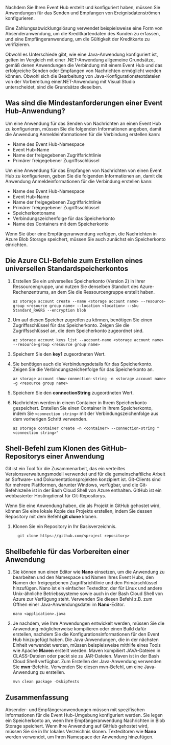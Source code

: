 Nachdem Sie Ihren Event Hub erstellt und konfiguriert haben, müssen Sie Anwendungen für das Senden und Empfangen von Ereignisdatenströmen konfigurieren.

Eine Zahlungsabwicklungslösung verwendet beispielsweise eine Form von Absenderanwendung, um die Kreditkartendaten des Kunden zu erfassen, und eine Empfängeranwendung, um die Gültigkeit der Kreditkarte zu verifizieren.

Obwohl es Unterschiede gibt, wie eine Java-Anwendung konfiguriert ist, gelten im Vergleich mit einer .NET-Anwendung allgemeine Grundsätze, gemäß denen Anwendungen die Verbindung mit einem Event Hub und das erfolgreiche Senden oder Empfangen von Nachrichten ermöglicht werden können. Obwohl sich die Bearbeitung von Java-Konfigurationstextdateien von der Vorbereitung einer.NET-Anwendung mit Visual Studio unterscheidet, sind die Grundsätze dieselben.

## <a name="what-are-the-minimum-event-hub-application-requirements"></a>Was sind die Mindestanforderungen einer Event Hub-Anwendung?

Um eine Anwendung für das Senden von Nachrichten an einen Event Hub zu konfigurieren, müssen Sie die folgenden Informationen angeben, damit die Anwendung Anmeldeinformationen für die Verbindung erstellen kann:

- Name des Event Hub-Namespace
- Event Hub-Name
- Name der freigegebenen Zugriffsrichtlinie
- Primärer freigegebener Zugriffsschlüssel

Um eine Anwendung für das Empfangen von Nachrichten von einen Event Hub zu konfigurieren, geben Sie die folgenden Informationen an, damit die Anwendung Anmeldeinformationen für die Verbindung erstellen kann:

- Name des Event Hub-Namespace
- Event Hub-Name
- Name der freigegebenen Zugriffsrichtlinie
- Primärer freigegebener Zugriffsschlüssel
- Speicherkontoname
- Verbindungszeichenfolge für das Speicherkonto
- Name des Containers mit dem Speicherkonto

Wenn Sie über eine Empfängeranwendung verfügen, die Nachrichten in Azure Blob Storage speichert, müssen Sie auch zunächst ein Speicherkonto einrichten.

## <a name="the-azure-cli-commands-for-creating-a-general-purpose-standard-storage-account"></a>Die Azure CLI-Befehle zum Erstellen eines universellen Standardspeicherkontos

1. Erstellen Sie ein universelles Speicherkonto (Version 2) in Ihrer Ressourcengruppe, und nutzen Sie denselben Standort des Azure-Rechenzentrums, an dem Sie die Ressourcengruppe erstellt haben.

    ```azurecli
    az storage account create --name <storage account name> --resource-group <resource group name> --location <location> --sku Standard_RAGRS --encryption blob
    ```

1. Um auf diesen Speicher zugreifen zu können, benötigen Sie einen Zugriffsschlüssel für das Speicherkonto. Zeigen Sie die Zugriffsschlüssel an, die dem Speicherkonto zugeordnet sind.

    ```azurecli
    az storage account keys list --account-name <storage account name> --resource-group <resource group name>
    ```

1. Speichern Sie den **key1** zugeordneten Wert.

1. Sie benötigen auch die Verbindungsdetails für das Speicherkonto. Zeigen Sie die Verbindungszeichenfolge für das Speicherkonto an.

    ```azurecli
    az storage account show-connection-string -n <storage account name> -g <resource group name>
    ```

1. Speichern Sie den **connectionString** zugeordneten Wert.

1. Nachrichten werden in einem Container in Ihrem Speicherkonto gespeichert. Erstellen Sie einen Container in Ihrem Speicherkonto, indem Sie `<connection string>` mit der Verbindungszeichenfolge aus dem vorherigen Schritt verwenden.

    ```azurecli
    az storage container create -n <container> --connection-string "<connection string>"
    ```

## <a name="shell-command-for-cloning-an-application-github-repository"></a>Shell-Befehl zum Klonen des GitHub-Repositorys einer Anwendung

Git ist ein Tool für die Zusammenarbeit, das ein verteiltes Versionsverwaltungsmodell verwendet und für die gemeinschaftliche Arbeit an Software- und Dokumentationsprojekten konzipiert ist. Git-Clients sind für mehrere Plattformen, darunter Windows, verfügbar, und die Git-Befehlszeile ist in der Bash Cloud Shell von Azure enthalten. GitHub ist ein webbasierter Hostingdienst für Git-Repositorys. 

Wenn Sie eine Anwendung haben, die als Projekt in GitHub gehostet wird, können Sie eine lokale Kopie des Projekts erstellen, indem Sie dessen Repository mit dem Befehl **git clone** klonen.

1. Klonen Sie ein Repository in Ihr Basisverzeichnis.

    ```azurecli
      git clone https://github.com/<project repository>
    ```

## <a name="shell-commands-for-preparing-an-application"></a>Shellbefehle für das Vorbereiten einer Anwendung

1. Sie können nun einen Editor wie **Nano** einsetzen, um die Anwendung zu bearbeiten und den Namespace und Namen Ihres Event Hubs, den Namen der freigegebenen Zugriffsrichtlinie und den Primärschlüssel hinzufügen. Nano ist ein einfacher Texteditor, der für Linux und andere Unix-ähnliche Betriebssysteme sowie auch in der Bash Cloud Shell von Azure zur Verfügung steht. Verwenden Sie diesen Befehl z.B. zum Öffnen einer Java-Anwendungsdatei im **Nano**-Editor.

    ```azurecli
    nano <application>.java
    ```

1. Je nachdem, wie Ihre Anwendungen entwickelt werden, müssen Sie die Anwendung möglicherweise kompilieren oder einen Build dafür erstellen, nachdem Sie die Konfigurationsinformationen für den Event Hub hinzugefügt haben. Die Java-Anwendungen, die in der nächsten Einheit verwendet werden, müssen beispielsweise mithilfe eines Tools wie Apache **Maven** erstellt werden. Maven kompiliert JAVA-Dateien in CLASS-Dateien oder packt sie zu JAR-Dateien. Maven ist in der Bash Cloud Shell verfügbar. Zum Erstellen der Java-Anwendung verwenden Sie **mvn**-Befehle. Verwenden Sie diesen mvn-Befehl, um eine Java-Anwendung zu erstellen.

    ```azurecli
    mvn clean package -DskipTests
    ```

## <a name="summary"></a>Zusammenfassung

Absender- und Empfängeranwendungen müssen mit spezifischen Informationen für die Event Hub-Umgebung konfiguriert werden. Sie legen ein Speicherkonto an, wenn Ihre Empfängeranwendung Nachrichten in Blob Storage speichert. Wenn Ihre Anwendung auf GitHub gehostet wird, müssen Sie sie in Ihr lokales Verzeichnis klonen. Texteditoren wie **Nano** werden verwendet, um Ihren Namespace der Anwendung hinzufügen.